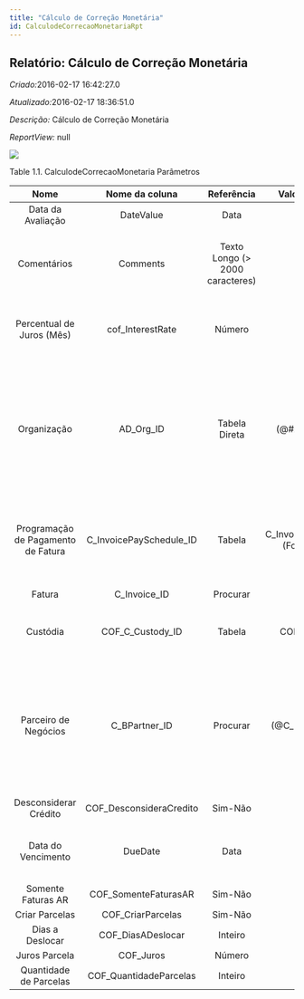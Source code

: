 ```yaml
---
title: "Cálculo de Correção Monetária"
id: CalculodeCorrecaoMonetariaRpt
---
```

<div id="d18195e1" class="section chapter">

<div class="titlepage">

<div>

<div>

## Relatório: Cálculo de Correção Monetária

</div>

</div>

</div>

<span class="emphasis"> *Criado:*</span>2016-02-17 16:42:27.0

<span class="emphasis">*Atualizado:*</span>2016-02-17 18:36:51.0

<span class="emphasis"> *Descrição:* </span>Cálculo de Correção
Monetária

<span class="emphasis"> *ReportView:* </span>null

![](/img/manual/CalculodeCorrecaoMonetaria.png)

<div id="d18195e22" class="table">

<div class="table-title">

Table 1.1. CalculodeCorrecaoMonetaria
Parâmetros

</div>

<div class="table-contents">

|                Nome                |      Nome da coluna       |            Referência            |           Valores(Padrão)            |                        Descrição                        |                                                                           Comentário/Ajuda                                                                           |
| :--------------------------------: | :-----------------------: | :------------------------------: | :----------------------------------: | :-----------------------------------------------------: | :------------------------------------------------------------------------------------------------------------------------------------------------------------------: |
|         Data da Avaliação          |         DateValue         |               Data               |                                      |                    Data da avaliação                    |                                                                                 null                                                                                 |
|            Comentários             |         Comments          | Texto Longo (\> 2000 caracteres) |                                      |          Comentários ou informações adicionais          |                                           O Campo "Comentários" permite a entrada não formatada de informações adicionais.                                           |
|     Percentual de Juros (Mês)      |     cof\_InterestRate     |              Número              |                                      | Utilizado no relatório de Cálculo de Correção Monetária |                                                                                 null                                                                                 |
|            Organização             |        AD\_Org\_ID        |          Tabela Direta           |          (@\#AD\_Org\_ID@)           |        Entidade organizacional dentro da Empresa        |     Uma "Organização" é uma unidade de sua "Empresa" ou "Entidade Legal" - os exemplos são loja, departamento. Você pode compartilhar dados entre organizações.      |
| Programação de Pagamento de Fatura | C\_InvoicePaySchedule\_ID |              Tabela              | C\_InvoicePaySchedule (Format Value) |           Programação de Pagamento de Fatura            |                                     A "Programação de Pagamento de Fatura" determina quando se deve efetuar pagamentos parciais.                                     |
|               Fatura               |      C\_Invoice\_ID       |             Procurar             |                                      |                 Identificador de Fatura                 |                                                                        O Documento da Fatura.                                                                        |
|              Custódia              |    COF\_C\_Custody\_ID    |              Tabela              |           COF\_C\_Custody            |          Custódia Vinculada a Este Documento.           |                                                                        Primary Key : Custody                                                                         |
|        Parceiro de Negócios        |      C\_BPartner\_ID      |             Procurar             |         (@C\_BPartner\_ID@)          |           Identifica um Parceiro de Negócios.           | Um "Parceiro de Negócios" é qualquer um com quem você transaciona. Isto pode incluir Fornecedores, Clientes, Funcionários, Vendedores, Representantes de Venda, etc. |
|       Desconsiderar Crédito        | COF\_DesconsideraCredito  |             Sim-Não              |                 (N)                  |                          null                           |                                                                                 null                                                                                 |
|         Data do Vencimento         |          DueDate          |               Data               |                                      |        Data em que o pagamento deve ser efetuado        |                                                   Data em que o pagamento deve ser feito sem deduções ou descontos                                                   |
|         Somente Faturas AR         |   COF\_SomenteFaturasAR   |             Sim-Não              |                                      |                          null                           |                                                                                 null                                                                                 |
|           Criar Parcelas           |    COF\_CriarParcelas     |             Sim-Não              |                                      |                          null                           |                                                                                 null                                                                                 |
|          Dias a Deslocar           |    COF\_DiasADeslocar     |             Inteiro              |                                      |                          null                           |                                                                                 null                                                                                 |
|           Juros Parcela            |        COF\_Juros         |              Número              |                                      |                          null                           |                                                                                 null                                                                                 |
|       Quantidade de Parcelas       |  COF\_QuantidadeParcelas  |             Inteiro              |                                      |                          null                           |                                                                                 null                                                                                 |

</div>

</div>

  

</div>
